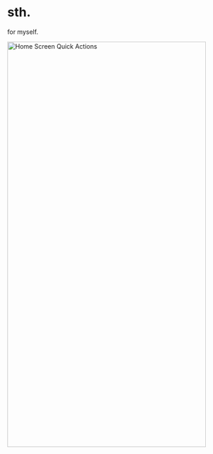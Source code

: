 # sth.

for myself.


<img width="450" height="920" alt="Home Screen Quick Actions" src="https://github.com/user-attachments/assets/78bb89a8-8f6e-459c-9efa-49c154bd9633" />

